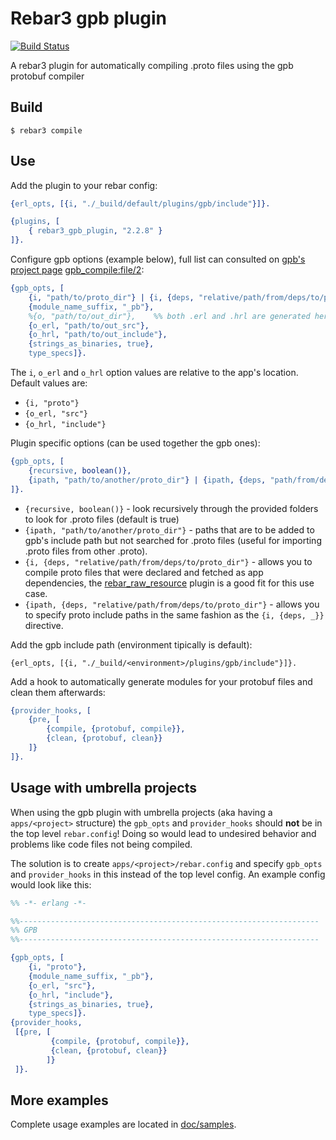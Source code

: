 Rebar3 gpb plugin
=====

[![Build Status](https://travis-ci.org/lrascao/rebar3_gpb_plugin.svg?branch=master)](https://travis-ci.org/lrascao/rebar3_gpb_plugin)

A rebar3 plugin for automatically compiling .proto files using the gpb protobuf compiler

Build
-----

    $ rebar3 compile

Use
---

Add the plugin to your rebar config:

```erlang
{erl_opts, [{i, "./_build/default/plugins/gpb/include"}]}.

{plugins, [
    { rebar3_gpb_plugin, "2.2.8" }
]}.
```

Configure gpb options (example below), full list can consulted on [gpb's project page](https://github.com/tomas-abrahamsson/gpb) [gpb_compile:file/2](https://github.com/tomas-abrahamsson/gpb/blob/3.19.0/src/gpb_compile.erl#L66-L93):

```erlang
{gpb_opts, [
    {i, "path/to/proto_dir"} | {i, {deps, "relative/path/from/deps/to/proto_dir"}},
    {module_name_suffix, "_pb"},
    %{o, "path/to/out_dir"},    %% both .erl and .hrl are generated here
    {o_erl, "path/to/out_src"},
    {o_hrl, "path/to/out_include"},
    {strings_as_binaries, true},
    type_specs]}.
```

The `i`, `o_erl` and `o_hrl` option values are relative to the app's location.
Default values are:
* `{i, "proto"}`
* `{o_erl, "src"}`
* `{o_hrl, "include"}`

Plugin specific options (can be used together the gpb ones):

```erlang
{gpb_opts, [
    {recursive, boolean()},
    {ipath, "path/to/another/proto_dir"} | {ipath, {deps, "path/from/deps/dir/to/another/proto/dir"}}
]}.
```

* `{recursive, boolean()}` - look recursively through the provided folders
  to look for .proto files (default is true)
* `{ipath, "path/to/another/proto_dir"}` - paths that are to be added to gpb's
  include path but not searched for .proto files (useful for importing .proto
  files from other .proto).
* `{i, {deps, "relative/path/from/deps/to/proto_dir"}` - allows you to compile
  proto files that were declared and fetched as app dependencies, the [rebar_raw_resource](https://github.com/basho/rebar_raw_resource)
  plugin is a good fit for this use case.
* `{ipath, {deps, "relative/path/from/deps/to/proto_dir"}` - allows you to specify
  proto include paths in the same fashion as the `{i, {deps, _}}` directive.

Add the gpb include path (environment tipically is default):

    {erl_opts, [{i, "./_build/<environment>/plugins/gpb/include"}]}.

Add a hook to automatically generate modules for your protobuf files and clean them afterwards:

```erlang
{provider_hooks, [
    {pre, [
        {compile, {protobuf, compile}},
        {clean, {protobuf, clean}}
    ]}
]}.
```

Usage with umbrella projects
----------------------------

When using the gpb plugin with umbrella projects (aka having a `apps/<project>` structure) the `gpb_opts` and `provider_hooks` should **not** be in the top level `rebar.config`! Doing so would lead to undesired behavior and problems like code files not being compiled.

The solution is to create  `apps/<project>/rebar.config` and specify `gpb_opts` and `provider_hooks` in this instead of the top level config. An example config would look like this:


```erlang
%% -*- erlang -*-

%%-------------------------------------------------------------------
%% GPB
%%-------------------------------------------------------------------

{gpb_opts, [
    {i, "proto"},
    {module_name_suffix, "_pb"},
    {o_erl, "src"},
    {o_hrl, "include"},
    {strings_as_binaries, true},
    type_specs]}.
{provider_hooks,
 [{pre, [
         {compile, {protobuf, compile}},
         {clean, {protobuf, clean}}
        ]}
 ]}.
 ```

More examples
-------------

Complete usage examples are located in [doc/samples](/doc/samples).
